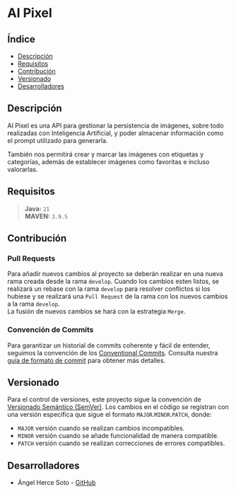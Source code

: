 # AI Pixel

## Índice

- [Descripción](#descripción)
- [Requisitos](#requisitos)
- [Contribución](#contribución)
- [Versionado](#versionado)
- [Desarrolladores](#desarrolladores)

## Descripción

AI Pixel es una API para gestionar la persistencia de imágenes, sobre todo realizadas con Inteligencia Artificial, y poder almacenar información como el prompt utilizado para generarla.

También nos permitirá crear y marcar las imágenes con etiquetas y categorías, además de establecer imágenes como favoritas e incluso valorarlas.

## Requisitos

> **Java:** `21`  
> **MAVEN:** `3.9.5`

## Contribución

### Pull Requests

Para añadir nuevos cambios al proyecto se deberán realizar en una nueva rama creada desde la rama `develop`. Cuando los cambios esten listos, se realizará un rebase con la rama `develop` para resolver conflictos si los hubiese y se realizará una `Pull Request` de la rama con los nuevos cambios a la rama `develop`.  
La fusión de nuevos cambios se hará con la estrategia `Merge`.

### Convención de Commits

Para garantizar un historial de commits coherente y fácil de entender, seguimos la convención de los [Conventional Commits](https://www.conventionalcommits.org/en/v1.0.0/). Consulta nuestra [guía de formato de commit](COMMIT_CONVENTION.md) para obtener más detalles.

## Versionado

Para el control de versiones, este proyecto sigue la convención de [Versionado Semántico (SemVer)](https://semver.org/). Los cambios en el código se registran con una versión específica que sigue el formato `MAJOR`.`MINOR`.`PATCH`, donde:

- `MAJOR` versión cuando se realizan cambios incompatibles.
- `MINOR` versión cuando se añade funcionalidad de manera compatible.
- `PATCH` versión cuando se realizan correcciones de errores compatibles.

## Desarrolladores

- Ángel Herce Soto - [GitHub](https://github.com/indenaiten)